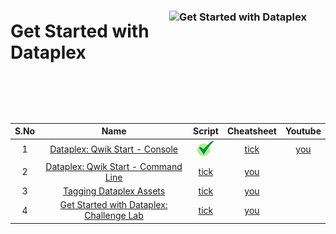 [youtube]: /assets/yt.png
[cross]: /assets/cross.jpg
[tick]: /assets/tick.jpg

### <img src="https://cdn.qwiklabs.com/fJqYOyjSuHcoDYoEyMfXZlGCK8wCIL2VQqA%2Bp5IW6zA%3D" alt="Get Started with Dataplex" title="Get Started with Dataplex" align="right" height="180" width="250"/>

# Get Started with Dataplex

<br>
<br>
<br>


| S.No | Name | Script | Cheatsheet | Youtube |
| :--: | :---: | :------: | :--------: | :------: |
| 1 | [Dataplex: Qwik Start - Console](https://www.cloudskillsboost.google/focuses/62709?parent=catalog) | [![tick][tick]]() | [tick]() | [you]() |
| 2 | [Dataplex: Qwik Start - Command Line](https://www.cloudskillsboost.google/focuses/62708?parent=catalog) | [tick]() | [you]() |
| 3 | [Tagging Dataplex Assets](https://www.cloudskillsboost.google/focuses/62711?parent=catalog) | [tick]() | [you]() |
| 4 | [Get Started with Dataplex: Challenge Lab](https://www.cloudskillsboost.google/focuses/62710?parent=catalog) | [tick]() | [you]() |